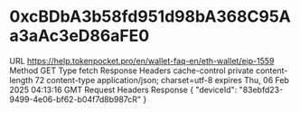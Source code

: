 # 0xcBDbA3b58fd951d98bA368C95Aa3aAc3eD86aFE0
URL https://help.tokenpocket.pro/en/wallet-faq-en/eth-wallet/eip-1559 Method GET Type fetch Response Headers cache-control private content-length 72 content-type application/json; charset=utf-8 expires Thu, 06 Feb 2025 04:13:16 GMT Request Headers Response {  "deviceId": "83ebfd23-9499-4e06-bf62-b04f7d8b987cR" }
